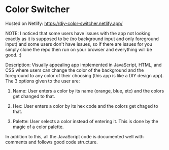 # Color Switcher

Hosted on Netlify: https://diy-color-switcher.netlify.app/

NOTE: I noticed that some users have issues with the app not looking exactly as it is supposed to be (no background input and only foreground input) and some users don't have issues, so if there are issues for you simply clone the repo then run on your browser and everything will be good. :)

Description: Visually appealing app implemented in JavaScript, HTML, and CSS where users can change the color of the background and the foreground to any color of their choosing (this app is like a DIY design app). The 3 options given to the user are:

1) Name: User enters a color by its name (orange, blue, etc) and the colors get changed to that.
   
2) Hex: User enters a color by its hex code and the colors get chaged to that.

3) Palette: User selects a color instead of entering it. This is done by the magic of a color palette.

In addition to this, all the JavaScript code is documented well with comments and follows good code structure.

